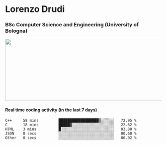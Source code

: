 # Lorenzo Drudi
### BSc Computer Science and Engineering (University of Bologna)

<img src="https://github-readme-stats.vercel.app/api?username=LorenzoDrudi&count_private=true&show_icons=true&theme=gruvbox" height=200px width=550px>

<!---Use wakatime plugins to track the coding time--->
#### Real time coding activity (in the last 7 days)
<!--START_SECTION:waka-->

```text
C++     58 mins         ██████████████████▒░░░░░░   72.95 %
C       18 mins         █████▓░░░░░░░░░░░░░░░░░░░   22.62 %
HTML    3 mins          █░░░░░░░░░░░░░░░░░░░░░░░░   03.80 %
JSON    0 secs          ░░░░░░░░░░░░░░░░░░░░░░░░░   00.60 %
Other   0 secs          ░░░░░░░░░░░░░░░░░░░░░░░░░   00.02 %
```

<!--END_SECTION:waka-->
